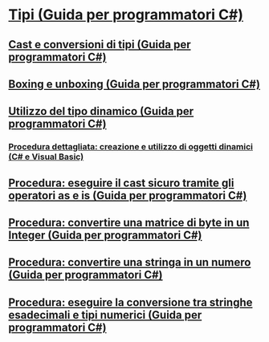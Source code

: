 # [Tipi (Guida per programmatori C#)](index.md)
## [Cast e conversioni di tipi (Guida per programmatori C#)](casting-and-type-conversions.md)
## [Boxing e unboxing (Guida per programmatori C#)](boxing-and-unboxing.md)
## [Utilizzo del tipo dinamico (Guida per programmatori C#)](using-type-dynamic.md)
### [Procedura dettagliata: creazione e utilizzo di oggetti dinamici (C# e Visual Basic)](walkthrough-creating-and-using-dynamic-objects.md)
## [Procedura: eseguire il cast sicuro tramite gli operatori as e is (Guida per programmatori C#)](how-to-safely-cast-by-using-as-and-is-operators.md)
## [Procedura: convertire una matrice di byte in un Integer (Guida per programmatori C#)](how-to-convert-a-byte-array-to-an-int.md)
## [Procedura: convertire una stringa in un numero (Guida per programmatori C#)](how-to-convert-a-string-to-a-number.md)
## [Procedura: eseguire la conversione tra stringhe esadecimali e tipi numerici (Guida per programmatori C#)](how-to-convert-between-hexadecimal-strings-and-numeric-types.md)
